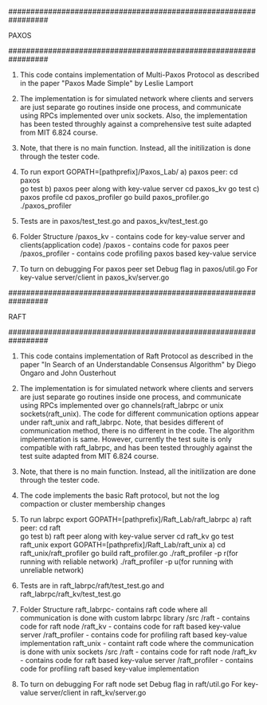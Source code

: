 
#################################################################

PAXOS

#################################################################

1. This code contains implementation of Multi-Paxos Protocol as described 
in the paper "Paxos Made Simple" by Leslie Lamport

2. The implementation is for simulated network where clients and servers are 
just separate go routines inside one process, and communicate using RPCs 
implemented over unix sockets. Also, the implementation has been tested 
throughly against a comprehensive test suite adapted from MIT 6.824 course.

3. Note, that there is no main function. Instead, all the initilization is 
	done through the tester code.

4. To run 
	 export GOPATH=[pathprefix]/Paxos_Lab/
	a) paxos peer: 
		cd paxos  
		go test
	b) paxos peer along with key-value server
	   cd paxos_kv
	   go test
	c) paxos profile
		cd paxos_profiler
		go build paxos_profiler.go
		./paxos_profiler

5. Tests are in paxos/test_test.go and paxos_kv/test_test.go

6. Folder Structure
   	/paxos_kv - contains code for key-value server and clients(application code)
   	/paxos - contains code for paxos peer
	/paxos_profiler - contains code profiling paxos based key-value service

7. To turn on debugging 
	For paxos peer set Debug flag in paxos/util.go
	For key-value server/client in paxos_kv/server.go 


#################################################################

RAFT

#################################################################
1. This code contains implementation of Raft Protocol as described in the paper
"In Search of an Understandable Consensus Algorithm" by Diego Ongaro and John Ousterhout

2. The implementation is for simulated network where clients and servers are just
separate go routines inside one process, and communicate using RPCs implemented over go channels(raft_labrpc or unix sockets(raft_unix). The code for different communication options appear under raft_unix and raft_labrpc. Note, that besides different of communication method, there is no different in the code. The algorithm implementation is same. However, currently the test suite is only compatible with raft_labrpc, and has been tested throughly against the test suite adapted from MIT 6.824 course.

3. Note, that there is no main function. Instead, all the initilization are done through the tester code.

4. The code implements the basic Raft protocol, but not the log compaction or cluster membership changes

4. To run 
	labrpc
		export GOPATH=[pathprefix]/Raft_Lab/raft_labrpc
		a) raft peer: 
			cd raft  
			go test
		b) raft peer along with key-value server
		   cd raft_kv
		   go test
	raft_unix
		export GOPATH=[pathprefix]/Raft_Lab/raft_unix
		a) cd raft_unix/raft_profiler
			go build raft_profiler.go
			./raft_profiler -p r(for running with reliable network)
			./raft_profiler -p u(for running with unreliable network)

5. Tests are in raft_labrpc/raft/test_test.go and raft_labrpc/raft_kv/test_test.go

6. Folder Structure
 	raft_labrpc- contains raft code where all communication is done with custom labrpc library
		/src
			/raft - contains code for raft node
			/raft_kv - contains code for raft based key-value server
			/raft_profiler - contains code for profiling raft based key-value implementation
	raft_unix - containt raft code where the communication is done with unix sockets
		/src
			/raft - contains code for raft node
			/raft_kv - contains code for raft based key-value server
			/raft_profiler - contains code for profiling raft based key-value implementation

7. To turn on debugging 
	For raft node set Debug flag in raft/util.go
	For key-value server/client in raft_kv/server.go 





